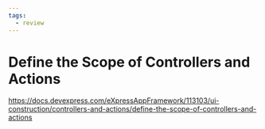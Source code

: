 ```yaml
---
tags:
  - review
---
```


# Define the Scope of Controllers and Actions


https://docs.devexpress.com/eXpressAppFramework/113103/ui-construction/controllers-and-actions/define-the-scope-of-controllers-and-actions